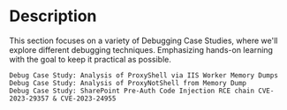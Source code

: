 # Description

This section focuses on a variety of Debugging Case Studies, where we'll explore different debugging techniques. Emphasizing hands-on learning with the goal to keep it practical as possible.

```
Debug Case Study: Analysis of ProxyShell via IIS Worker Memory Dumps
Debug Case Study: Analysis of ProxyNotShell from Memory Dump
Debug Case Study: SharePoint Pre-Auth Code Injection RCE chain CVE-2023-29357 & CVE-2023-24955
```
